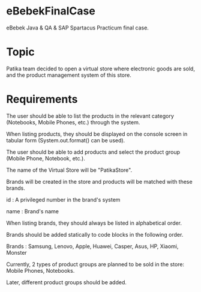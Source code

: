 # eBebekFinalCase
eBebek Java &amp; QA &amp; SAP Spartacus Practicum final case.

# Topic
Patika team decided to open a virtual store where electronic goods are sold, and the product management system of this store.

# Requirements
The user should be able to list the products in the relevant category (Notebooks, Mobile Phones, etc.) through the system.

When listing products, they should be displayed on the console screen in tabular form (System.out.format() can be used).

The user should be able to add products and select the product group (Mobile Phone, Notebook, etc.).

The name of the Virtual Store will be "PatikaStore".

Brands will be created in the store and products will be matched with these brands.

id : A privileged number in the brand's system

name : Brand's name

When listing brands, they should always be listed in alphabetical order.

Brands should be added statically to code blocks in the following order.

Brands : Samsung, Lenovo, Apple, Huawei, Casper, Asus, HP, Xiaomi, Monster

Currently, 2 types of product groups are planned to be sold in the store: Mobile Phones, Notebooks.

Later, different product groups should be added.
